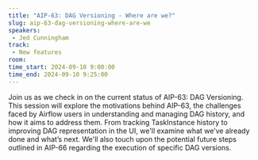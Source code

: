 ```yaml
---
title: "AIP-63: DAG Versioning - Where are we?"
slug: aip-63-dag-versioning-where-are-we
speakers:
 - Jed Cunningham
track:
 - New features
room: 
time_start: 2024-09-10 9:00:00
time_end: 2024-09-10 9:25:00
---
```


Join us as we check in on the current status of AIP-63: DAG Versioning. This session will explore the motivations behind AIP-63, the challenges faced by Airflow users in understanding and managing DAG history, and how it aims to address them. From tracking TaskInstance history to improving DAG representation in the UI, we'll examine what we’ve already done and what’s next. We'll also touch upon the potential future steps outlined in AIP-66 regarding the execution of specific DAG versions.